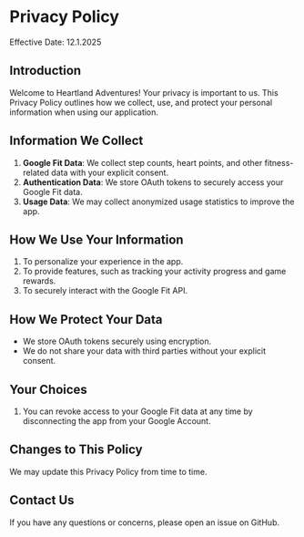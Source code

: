 # Privacy Policy

Effective Date: 12.1.2025

## Introduction

Welcome to Heartland Adventures! Your privacy is important to us. This Privacy Policy outlines how we collect, use, and protect your personal information when using our application.

## Information We Collect

1. **Google Fit Data**: We collect step counts, heart points, and other fitness-related data with your explicit consent.
2. **Authentication Data**: We store OAuth tokens to securely access your Google Fit data.
3. **Usage Data**: We may collect anonymized usage statistics to improve the app.

## How We Use Your Information

1. To personalize your experience in the app.
2. To provide features, such as tracking your activity progress and game rewards.
3. To securely interact with the Google Fit API.

## How We Protect Your Data

- We store OAuth tokens securely using encryption.
- We do not share your data with third parties without your explicit consent.

## Your Choices

1. You can revoke access to your Google Fit data at any time by disconnecting the app from your Google Account.

## Changes to This Policy

We may update this Privacy Policy from time to time.

## Contact Us

If you have any questions or concerns, please open an issue on GitHub.